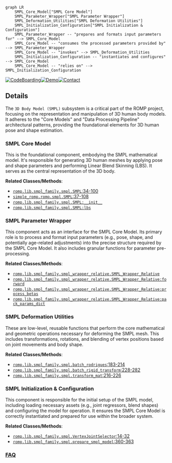 ```mermaid
graph LR
    SMPL_Core_Model["SMPL Core Model"]
    SMPL_Parameter_Wrapper["SMPL Parameter Wrapper"]
    SMPL_Deformation_Utilities["SMPL Deformation Utilities"]
    SMPL_Initialization_Configuration["SMPL Initialization & Configuration"]
    SMPL_Parameter_Wrapper -- "prepares and formats input parameters for" --> SMPL_Core_Model
    SMPL_Core_Model -- "consumes the processed parameters provided by" --> SMPL_Parameter_Wrapper
    SMPL_Core_Model -- "invokes" --> SMPL_Deformation_Utilities
    SMPL_Initialization_Configuration -- "instantiates and configures" --> SMPL_Core_Model
    SMPL_Core_Model -- "relies on" --> SMPL_Initialization_Configuration
```

[![CodeBoarding](https://img.shields.io/badge/Generated%20by-CodeBoarding-9cf?style=flat-square)](https://github.com/CodeBoarding/GeneratedOnBoardings)[![Demo](https://img.shields.io/badge/Try%20our-Demo-blue?style=flat-square)](https://www.codeboarding.org/demo)[![Contact](https://img.shields.io/badge/Contact%20us%20-%20contact@codeboarding.org-lightgrey?style=flat-square)](mailto:contact@codeboarding.org)

## Details

The `3D Body Model (SMPL)` subsystem is a critical part of the ROMP project, focusing on the representation and manipulation of 3D human body models. It adheres to the "Core Models" and "Data Processing Pipeline" architectural patterns, providing the foundational elements for 3D human pose and shape estimation.

### SMPL Core Model
This is the foundational component, embodying the SMPL mathematical model. It's responsible for generating 3D human meshes by applying pose and shape parameters and performing Linear Blend Skinning (LBS). It serves as the central representation of the 3D body.


**Related Classes/Methods**:

- <a href="https://github.com/Arthur151/ROMP/blob/master/romp/lib/smpl_family/smpl.py#L34-L100" target="_blank" rel="noopener noreferrer">`romp.lib.smpl_family.smpl.SMPL`:34-100</a>
- <a href="https://github.com/Arthur151/ROMP/blob/master/simple_romp/romp/smpl.py#L37-L108" target="_blank" rel="noopener noreferrer">`simple_romp.romp.smpl.SMPL`:37-108</a>
- <a href="https://github.com/Arthur151/ROMP/blob/master/romp/lib/smpl_family/smpl.py" target="_blank" rel="noopener noreferrer">`romp.lib.smpl_family.smpl.SMPL:__init__`</a>
- <a href="https://github.com/Arthur151/ROMP/blob/master/romp/lib/smpl_family/smpl.py" target="_blank" rel="noopener noreferrer">`romp.lib.smpl_family.smpl.SMPL:lbs`</a>


### SMPL Parameter Wrapper
This component acts as an interface for the SMPL Core Model. Its primary role is to process and format input parameters (e.g., pose, shape, and potentially age-related adjustments) into the precise structure required by the SMPL Core Model. It also includes granular functions for parameter pre-processing.


**Related Classes/Methods**:

- <a href="https://github.com/Arthur151/ROMP/blob/master/romp/lib/smpl_family/smpl_wrapper_relative.py" target="_blank" rel="noopener noreferrer">`romp.lib.smpl_family.smpl_wrapper_relative.SMPL_Wrapper_Relative`</a>
- <a href="https://github.com/Arthur151/ROMP/blob/master/romp/lib/smpl_family/smpl_wrapper_relative.py" target="_blank" rel="noopener noreferrer">`romp.lib.smpl_family.smpl_wrapper_relative.SMPL_Wrapper_Relative:forward`</a>
- <a href="https://github.com/Arthur151/ROMP/blob/master/romp/lib/smpl_family/smpl_wrapper_relative.py" target="_blank" rel="noopener noreferrer">`romp.lib.smpl_family.smpl_wrapper_relative.SMPL_Wrapper_Relative:process_betas`</a>
- <a href="https://github.com/Arthur151/ROMP/blob/master/romp/lib/smpl_family/smpl_wrapper_relative.py" target="_blank" rel="noopener noreferrer">`romp.lib.smpl_family.smpl_wrapper_relative.SMPL_Wrapper_Relative:pack_params_dict`</a>


### SMPL Deformation Utilities
These are low-level, reusable functions that perform the core mathematical and geometric operations necessary for deforming the SMPL mesh. This includes transformations, rotations, and blending of vertex positions based on joint movements and body shape.


**Related Classes/Methods**:

- <a href="https://github.com/Arthur151/ROMP/blob/master/romp/lib/smpl_family/smpl.py#L183-L214" target="_blank" rel="noopener noreferrer">`romp.lib.smpl_family.smpl.batch_rodrigues`:183-214</a>
- <a href="https://github.com/Arthur151/ROMP/blob/master/romp/lib/smpl_family/smpl.py#L228-L282" target="_blank" rel="noopener noreferrer">`romp.lib.smpl_family.smpl.batch_rigid_transform`:228-282</a>
- <a href="https://github.com/Arthur151/ROMP/blob/master/romp/lib/smpl_family/smpl.py#L216-L226" target="_blank" rel="noopener noreferrer">`romp.lib.smpl_family.smpl.transform_mat`:216-226</a>


### SMPL Initialization & Configuration
This component is responsible for the initial setup of the SMPL model, including loading necessary assets (e.g., joint regressors, blend shapes) and configuring the model for operation. It ensures the SMPL Core Model is correctly instantiated and prepared for use within the broader system.


**Related Classes/Methods**:

- <a href="https://github.com/Arthur151/ROMP/blob/master/romp/lib/smpl_family/smpl.py#L14-L32" target="_blank" rel="noopener noreferrer">`romp.lib.smpl_family.smpl.VertexJointSelector`:14-32</a>
- <a href="https://github.com/Arthur151/ROMP/blob/master/romp/lib/smpl_family/smpl.py#L360-L363" target="_blank" rel="noopener noreferrer">`romp.lib.smpl_family.smpl.prepare_smpl_model`:360-363</a>




### [FAQ](https://github.com/CodeBoarding/GeneratedOnBoardings/tree/main?tab=readme-ov-file#faq)